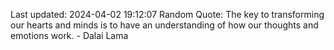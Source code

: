 Last updated: 2024-04-02 19:12:07
Random Quote: The key to transforming our hearts and minds is to have an understanding of how our thoughts and emotions work. - Dalai Lama